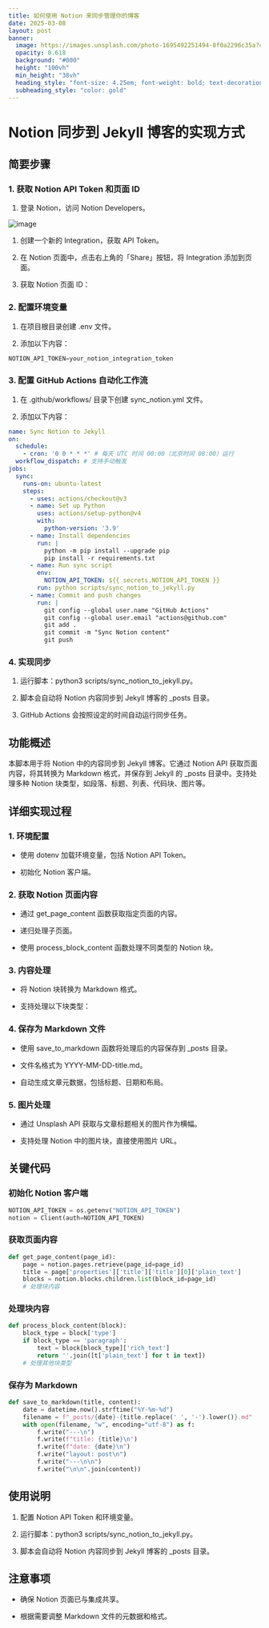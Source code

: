 ```yaml
---
title: 如何使用 Notion 来同步管理你的博客
date: 2025-03-08
layout: post
banner:
  image: https://images.unsplash.com/photo-1695492251494-8f0a2296c35a?crop=entropy&cs=tinysrgb&fit=max&fm=jpg&ixid=M3w2OTIwMzJ8MHwxfHJhbmRvbXx8fHx8fHx8fDE3NDE0MDA5NjF8&ixlib=rb-4.0.3&q=80&w=1080
  opacity: 0.618
  background: "#000"
  height: "100vh"
  min_height: "38vh"
  heading_style: "font-size: 4.25em; font-weight: bold; text-decoration: underline"
  subheading_style: "color: gold"
---
```


# Notion 同步到 Jekyll 博客的实现方式

## 简要步骤

### 1. 获取 Notion API Token 和页面 ID

1. 登录 Notion，访问 Notion Developers。

![image](https://prod-files-secure.s3.us-west-2.amazonaws.com/a7a0cc5a-89b9-4cda-8686-1fba0ca52f40/d19c1afe-dea5-4312-9333-786b0ba83054/image.png?X-Amz-Algorithm=AWS4-HMAC-SHA256&X-Amz-Content-Sha256=UNSIGNED-PAYLOAD&X-Amz-Credential=ASIAZI2LB4666B7H4QEG%2F20250308%2Fus-west-2%2Fs3%2Faws4_request&X-Amz-Date=20250308T022921Z&X-Amz-Expires=3600&X-Amz-Security-Token=IQoJb3JpZ2luX2VjEAoaCXVzLXdlc3QtMiJGMEQCIFhxVIr56GTWPJWdtlLNUeijle%2BsEZeY1qWdTiWicZl3AiA%2B2IJwVnMqxPsbOcnxSfYgfdrMjEGbvVGS%2BjPJPBxiair%2FAwhTEAAaDDYzNzQyMzE4MzgwNSIMxGMstHSDLEy0Yn5OKtwDKwVmQ45XVDTif9RfECsyq6FDmkQCFTb6uG6fkXIkihrL8ao7IyvYoGKCKRsxf4jKmaCfk%2BMFQB5HKgyLqqTTgBIgxSF%2FavUTfrGI%2BNEShKumXZr4G0d9TcqsLLdoLCPGTMdgqYGp%2B1Pt68FC5VNoCeq8036IJSS%2BG%2BjCc5eLXSourBbTacs%2F4eAKGwBnwErEVw1KrhYUYrasNPo08w9aJXrxGHBqe2rIyHLyM%2FIm624UtJISgUrNJjA%2BPLiHbnCJRtVC2HywpsiTD2KtJZlxV00pZSgtC%2Bkv%2F9Y5J4dtwY1kzdVUr5pULNf6%2Fnq%2BqtumCdCbKVCdsYGeQbJrfxX6XyFP6et%2BBMSoAZb70r3FitD%2FRbdVpamRUhY1WuuNgheCBHiJTVTmYxxVnmGFZ43pwjobnyzLWAJfasEfiYJqflHiE3Cy1b9%2FckyQnk1vg5vI2s%2BmNdnDKFAI%2FxpCeujOL11go9BO17RrUZMsCy50AUTb5PTkWI9wvjtIN3HAlLTpsvwHc%2Bvn7fiqb2mb%2B4nbnYMcSifnQb1WmF62B32FPNl2Rlv82tnXf3xuIrE%2FcFDp1lFKrfdVf8amjBeh6Ni2U3ywECbcx6mjJ8btvlNaJTYD4eUnmbtdcTttO9Qwgb2uvgY6pgF%2B8wbt23Z9xe1KH477TTfSuFw6M1osVz5OBMUC8v6XhRV54YIpqgpzcwsdAlJUtv9Id06lmDv2OeVY5kFunEMwpvwgNCGuqG8RuiAhfcVscDu0HT8vJ3Fk0xpJbisAExic%2B8YzcnJV0yW8eT1XYSb8JMRCluaJEWjzPdfQbSXdKlxmQl4%2FHAnsh4WuFjSOa%2F9Puv2yzk%2Fjo7jFE5cuBpdkojIhYLlj&X-Amz-Signature=ba14d4d25aff990dfe82af8fb3ebd285b4395c89c5216821e73a993fbbe37e61&X-Amz-SignedHeaders=host&x-id=GetObject)

1. 创建一个新的 Integration，获取 API Token。

1. 在 Notion 页面中，点击右上角的「Share」按钮，将 Integration 添加到页面。

1. 获取 Notion 页面 ID：


### 2. 配置环境变量

1. 在项目根目录创建 .env 文件。

1. 添加以下内容：

```javascript
NOTION_API_TOKEN=your_notion_integration_token
```

### 3. 配置 GitHub Actions 自动化工作流

1. 在 .github/workflows/ 目录下创建 sync_notion.yml 文件。

1. 添加以下内容：

```yaml
name: Sync Notion to Jekyll
on:
  schedule:
    - cron: '0 0 * * *' # 每天 UTC 时间 00:00（北京时间 08:00）运行
  workflow_dispatch: # 支持手动触发
jobs:
  sync:
    runs-on: ubuntu-latest
    steps:
      - uses: actions/checkout@v3
      - name: Set up Python
        uses: actions/setup-python@v4
        with:
          python-version: '3.9'
      - name: Install dependencies
        run: |
          python -m pip install --upgrade pip
          pip install -r requirements.txt
      - name: Run sync script
        env:
          NOTION_API_TOKEN: ${{ secrets.NOTION_API_TOKEN }}
        run: python scripts/sync_notion_to_jekyll.py
      - name: Commit and push changes
        run: |
          git config --global user.name "GitHub Actions"
          git config --global user.email "actions@github.com"
          git add .
          git commit -m "Sync Notion content"
          git push
```

### 4. 实现同步

1. 运行脚本：python3 scripts/sync_notion_to_jekyll.py。

1. 脚本会自动将 Notion 内容同步到 Jekyll 博客的 _posts 目录。

1. GitHub Actions 会按照设定的时间自动运行同步任务。

## 功能概述

本脚本用于将 Notion 中的内容同步到 Jekyll 博客。它通过 Notion API 获取页面内容，将其转换为 Markdown 格式，并保存到 Jekyll 的 _posts 目录中。支持处理多种 Notion 块类型，如段落、标题、列表、代码块、图片等。

## 详细实现过程

### 1. 环境配置

- 使用 dotenv 加载环境变量，包括 Notion API Token。

- 初始化 Notion 客户端。

### 2. 获取 Notion 页面内容

- 通过 get_page_content 函数获取指定页面的内容。

- 递归处理子页面。

- 使用 process_block_content 函数处理不同类型的 Notion 块。

### 3. 内容处理

- 将 Notion 块转换为 Markdown 格式。

- 支持处理以下块类型：


### 4. 保存为 Markdown 文件

- 使用 save_to_markdown 函数将处理后的内容保存到 _posts 目录。

- 文件名格式为 YYYY-MM-DD-title.md。

- 自动生成文章元数据，包括标题、日期和布局。

### 5. 图片处理

- 通过 Unsplash API 获取与文章标题相关的图片作为横幅。

- 支持处理 Notion 中的图片块，直接使用图片 URL。

## 关键代码

### 初始化 Notion 客户端

```python
NOTION_API_TOKEN = os.getenv("NOTION_API_TOKEN")
notion = Client(auth=NOTION_API_TOKEN)
```

### 获取页面内容

```python
def get_page_content(page_id):
    page = notion.pages.retrieve(page_id=page_id)
    title = page['properties']['title']['title'][0]['plain_text']
    blocks = notion.blocks.children.list(block_id=page_id)
    # 处理块内容
```

### 处理块内容

```python
def process_block_content(block):
    block_type = block['type']
    if block_type == 'paragraph':
        text = block[block_type]['rich_text']
        return ''.join([t['plain_text'] for t in text])
    # 处理其他块类型
```

### 保存为 Markdown

```python
def save_to_markdown(title, content):
    date = datetime.now().strftime("%Y-%m-%d")
    filename = f"_posts/{date}-{title.replace(' ', '-').lower()}.md"
    with open(filename, "w", encoding="utf-8") as f:
        f.write("---\n")
        f.write(f"title: {title}\n")
        f.write(f"date: {date}\n")
        f.write("layout: post\n")
        f.write("---\n\n")
        f.write("\n\n".join(content))
```

## 使用说明

1. 配置 Notion API Token 和环境变量。

1. 运行脚本：python3 scripts/sync_notion_to_jekyll.py。

1. 脚本会自动将 Notion 内容同步到 Jekyll 博客的 _posts 目录。

## 注意事项

- 确保 Notion 页面已与集成共享。

- 根据需要调整 Markdown 文件的元数据和格式。